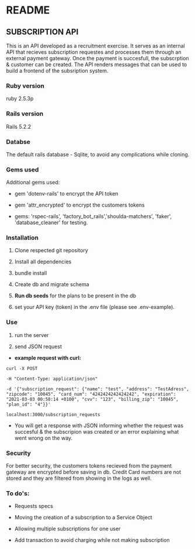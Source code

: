 # README

## SUBSCRIPTION API

This is an API developed as a recruitment exercise.
It serves as an internal API that recieves subscription requestes and processes them through an external payment gateway.
Once the payment is succesfull, the subscrption & customer can be created.
The API renders messages that can be used to build a frontend of the subsription system.

### Ruby version
ruby 2.5.3p

### Rails version
Rails 5.2.2

### Databse
The default rails database - Sqlite, to avoid any complications while cloning.

### Gems used

Additional gems used:

- gem 'dotenv-rails' to encrypt the API token

- gem 'attr_encrypted' to encrypt the customers tokens

- gems: 'rspec-rails', 'factory_bot_rails','shoulda-matchers', 'faker', 'database_cleaner' for testing.


### Installation

1. Clone respected git repository

2. Install all dependencies

3. bundle install

4. Create db and migrate schema

5. **Run db seeds** for the plans to be present in the db

6. set your API key (token) in the .env file (please see .env-example).


### Use

1. run the server

2. send JSON request

- **example request with curl:**

```
curl -X POST

-H "Content-Type: application/json"

-d '{"subscription_request": {"name": "test", "address": "TestAdress", "zipcode": "10045", "card_num": "4242424242424242", "expiration": "2021-03-03 00:58:14 +0100", "cvv": "123", "billing_zip": "10045", "plan_id": "4"}}' 

localhost:3000/subscription_requests
```
- You will get a response with JSON informing whether the request was succesful & the subscripion was created or an error explaining what went wrong on the way.


### Security

For better security, the customers tokens recieved from the payment gateway are encrypted before saving in db.
Credit Card numbers are not stored and they are filtered from showing in the logs as well.


### To do's:

* Requests specs

* Moving the creation of a subscription to a Service Object

* Allowing multiple subscriptions for one user

* Add transaction to avoid charging while not making subscription 


